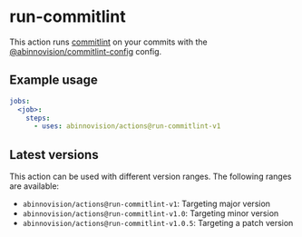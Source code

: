 # run-commitlint

This action runs [commitlint](https://commitlint.js.org/) on your commits with
the [@abinnovision/commitlint-config](https://www.npmjs.com/package/@abinnovision/commitlint-config) config.

## Example usage

[//]: # "x-release-please-start-major"

```yaml
jobs:
  <job>:
    steps:
      - uses: abinnovision/actions@run-commitlint-v1
```

[//]: # "x-release-please-end"

## Latest versions

This action can be used with different version ranges. The following ranges are available:

- `abinnovision/actions@run-commitlint-v1`: Targeting major version <!-- x-release-please-major -->
- `abinnovision/actions@run-commitlint-v1.0`: Targeting minor version <!-- x-release-please-minor -->
- `abinnovision/actions@run-commitlint-v1.0.5`: Targeting a patch version <!-- x-release-please-version -->
